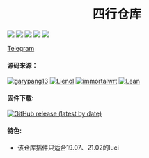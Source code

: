 <h1 align="center">四行仓库</h1>
<img src="https://img.shields.io/github/issues/kenzok8/jell?color=green">
<img src="https://img.shields.io/github/stars/kenzok8/jell?color=yellow">
<img src="https://img.shields.io/github/forks/kenzok8/jell?color=orange">
<img src="https://img.shields.io/github/license/kenzok8/jell?color=ff69b4">
<img src="https://img.shields.io/github/languages/code-size/kenzok8/jell?color=blueviolet">

<a href="https://t.me/joinchat/JjxmyRZZXJWb74I-sCrryA" target="_blank">Telegram</a>

#### 源码来源：
[![garypang13](https://img.shields.io/badge/package-garypang13-red.svg?style=flat&logo=appveyor)](https://github.com/garypang13/openwrt-packages)
 [![Lienol](https://img.shields.io/badge/passwall-xiaorouji-blueviolet.svg?style=flat&logo=appveyor)](https://github.com/xiaorouji/openwrt-passwall) 
[![immortalwrt](https://img.shields.io/badge/packages-immortalwrt-orange.svg?style=flat&logo=appveyor)](https://github.com/immortalwrt/immortalwrt) 
[![Lean](https://img.shields.io/badge/package-Lean-blueviolet.svg?style=flat&logo=appveyor)](https://github.com/coolsnowwolf/lede) 


#### 固件下载:
[![GitHub release (latest by date)](https://img.shields.io/github/v/release/kenzok8/openwrt_Build?style=for-the-badge&label=Download)](https://github.com/kenzok8/openwrt_Build/actions)

#### 特色:

+ 该仓库插件只适合19.07、21.02的luci
